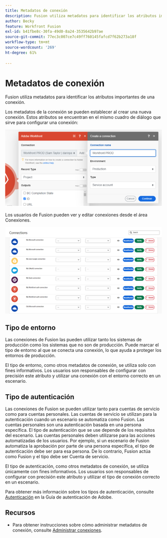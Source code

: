 ```yaml
---
title: Metadatos de conexión
description: Fusion utiliza metadatos para identificar los atributos importantes de una conexión.
author: Becky
feature: Workfront Fusion
exl-id: b41fbe8c-30fa-49d0-8a24-3535642b97ae
source-git-commit: 77ec3c007ce7c49ff760145fafcd7f62b273a18f
workflow-type: tm+mt
source-wordcount: '269'
ht-degree: 61%

---
```


# Metadatos de conexión

Fusion utiliza metadatos para identificar los atributos importantes de una conexión.

Los metadatos de la conexión se pueden establecer al crear una nueva conexión. Estos atributos se encuentran en el mismo cuadro de diálogo que sirve para configurar una conexión:

![Metadatos de conexión](assets/connection-metadata-setup.png)

Los usuarios de Fusion pueden ver y editar conexiones desde el área Conexiones.

![Metadatos de conexión en el área Conexiones](assets/connections-area-metadata.png)

## Tipo de entorno

Las conexiones de Fusion las pueden utilizar tanto los sistemas de producción como los sistemas que no son de producción. Puede marcar el tipo de entorno al que se conecta una conexión, lo que ayuda a proteger los entornos de producción.

El tipo de entorno, como otros metadatos de conexión, se utiliza solo con fines informativos. Los usuarios son responsables de configurar con precisión este atributo y utilizar una conexión con el entorno correcto en un escenario.

## Tipo de autenticación

Las conexiones de Fusion se pueden utilizar tanto para cuentas de servicio como para cuentas personales. Las cuentas de servicio se utilizan para la autenticación cuando un escenario se automatiza como Fusion. Las cuentas personales son una autenticación basada en una persona específica. El tipo de autenticación que se use depende de los requisitos del escenario. Las cuentas personales deben utilizarse para las acciones automatizadas de los usuarios. Por ejemplo, si un escenario de Fusion automatiza la aprobación por parte de una persona específica, el tipo de autenticación debe ser para esa persona. De lo contrario, Fusion actúa como Fusion y el tipo debe ser Cuenta de servicio.

El tipo de autenticación, como otros metadatos de conexión, se utiliza únicamente con fines informativos. Los usuarios son responsables de configurar con precisión este atributo y utilizar el tipo de conexión correcto en un escenario.

Para obtener más información sobre los tipos de autenticación, consulte [Autenticación](https://developer.adobe.com/developer-console/docs/guides/authentication/) en la Guía de autenticación de Adobe.

## Recursos

* Para obtener instrucciones sobre cómo administrar metadatos de conexión, consulte [Administrar conexiones](/help/workfront-fusion/create-scenarios/connect-to-apps/manage-connections.md).
